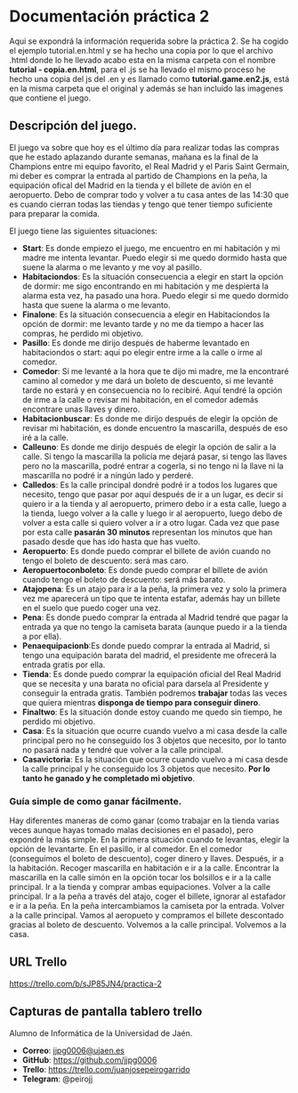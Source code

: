 # Documentación práctica 2
Aqui se expondrá la información requerida sobre la práctica 2.
Se ha cogido el ejemplo tutorial.en.html y se ha hecho una copia por lo que el archivo .html donde lo he llevado acabo esta en la misma carpeta con el nombre **tutorial - copia.en.html**, para el .js se ha llevado el mismo proceso he hecho una copia del js del .en y es llamado como **tutorial.game.en2.js**, está en la misma carpeta que el original y además se han incluido las imagenes que contiene el juego.

## Descripción del juego.
El juego va sobre que hoy es el último día para realizar todas las compras que he estado aplazando durante semanas, mañana es la final de la Champions entre mi equipo favorito, el Real Madrid y el Paris Saint Germain, mi deber es comprar la entrada al partido de Champions en la peña, la equipación ofical del Madrid en la tienda y el billete de avión en el aeropuerto. Debo de comprar todo y volver a tu casa antes de las 14:30 que es cuando cierran todas las tiendas y tengo que tener tiempo suficiente para preparar la comida.

El juego tiene las siguientes situaciones:
* **Start**: Es donde empiezo el juego, me encuentro en mi habitación y mi madre me intenta levantar. Puedo elegir si me quedo dormido hasta que suene la alarma o me levanto y me voy al pasillo.
* **Habitaciondos**: Es la situación consecuencia a elegir en start la opción de dormir: me sigo encontrando en mi habitación y me despierta la alarma esta vez, ha pasado una hora.  Puedo elegir si me quedo dormido hasta que suene la alarma o me levanto.
* **Finalone**: Es la situación consecuencia a elegir en Habitaciondos la opción de dormir: me levanto tarde y no me da tiempo a hacer las compras, he perdido mi objetivo.
* **Pasillo**: Es donde me dirijo después de haberme levantado en habitaciondos o start: aqui po elegir entre irme a la calle o irme al comedor.
* **Comedor**: Si me levanté a la hora que te dijo mi madre, me la encontraré camino al comedor y me dará un boleto de descuento, si me levanté tarde no estará y en consecuencia no lo recibiré. Aquí tendré la opción de irme a la calle o revisar mi habitación, en el comedor además encontrare unas llaves y dinero.
* **Habitacionbuscar**: Es donde me dirijo después de elegir la opción de revisar mi habitación, es donde encuentro la mascarilla, después de eso iré a la calle.
* **Calleuno**: Es donde me dirijo después de elegir la opción de salir a la calle. Si tengo la mascarilla la policía me dejará pasar, si tengo las llaves pero no la mascarilla, podré entrar a cogerla, si no tengo ni la llave ni la mascarilla no podré ir a ningún lado y perderé.
* **Calledos**: Es la calle principal dondré podré ir a todos los lugares que necesito, tengo que pasar por aquí después de ir a un lugar, es decir si quiero ir a la tienda y al aeropuerto, primero debo ir a esta calle, luego a la tienda, luego volver a la calle y luego ir al aeropuerto, luego debo de volver a esta calle si quiero volver a ir a otro lugar. Cada vez que pase por esta calle **pasarán 30 minutos** representan los minutos que han pasado desde que has ido hasta que has vuelto.
* **Aeropuerto**: Es donde puedo comprar el billete de avión cuando no tengo el boleto de descuento: será mas caro.
* **Aeropuertoconboleto**: Es donde puedo comprar el billete de avión cuando tengo el boleto de descuento: será más barato.
* **Atajopena**: Es un atajo para ir a la peña, la primera vez y solo la primera vez me aparecerá un tipo que te intenta estafar, además hay un billete en el suelo que puedo coger una vez.
* **Pena**: Es donde puedo comprar la entrada al Madrid tendré que pagar la entrada ya que no tengo la camiseta barata (aunque puedo ir a la tienda a por ella).
* **Penaequipacionb**:Es donde puedo comprar la entrada al Madrid, si tengo una equipación barata del madrid, el presidente me ofrecerá la entrada gratis por ella.
* **Tienda**: Es donde puedo comprar la equipación oficial del Real Madrid que se necesita y una barata no oficial para darsela al Presidente y conseguir la entrada gratis. También podremos **trabajar** todas las veces que quiera mientras **disponga de tiempo para conseguir dinero**.
* **Finaltwo**: Es la situación donde estoy cuando me quedo sin tiempo, he perdido mi objetivo.
* **Casa**: Es la situación que ocurre cuando vuelvo a mi casa desde la calle principal pero no he conseguido los 3 objetos que necesito, por lo tanto no pasará nada y tendré que volver a la calle principal.
* **Casavictoria**: Es la situación que ocurre cuando vuelvo a mi casa desde la calle principal y he conseguido los 3 objetos que necesito. **Por lo tanto he ganado y he completado mi objetivo**.

### Guía simple de como ganar fácilmente.
Hay diferentes maneras de como ganar (como trabajar en la tienda varias veces aunque hayas tomado malas decisiones en el pasado), pero expondré la más simple.
En la primera situación cuando te levantas, elegir la opción de levantarte.
En el pasillo, ir al comedor.
En el comedor (conseguimos el boleto de descuento), coger dinero y llaves.
Después, ir a la habitación.
Recoger mascarilla en habitación e ir a la calle.
Encontrar la mascarilla en la calle simón en la opción tocar los bolsillos e ir a la calle principal.
Ir a la tienda y comprar ambas equipaciones.
Volver a la calle principal.
Ir a la peña a través del atajo, coger el billete, ignorar al estafador e ir a la peña.
En la peña intercambiamos la camiseta por la entrada.
Volver a la calle principal.
Vamos al aeropueto y compramos el billete descontado gracias al boleto de descuento.
Volvemos a la calle principal.
Volvemos a la casa.

## URL Trello
https://trello.com/b/sJP85JN4/practica-2

## Capturas de pantalla tablero trello

Alumno de Informática de la Universidad de Jaén.
* **Correo**: jjpg0006@ujaen.es
* **GitHub**: https://github.com/jjpg0006
* **Trello**: https://trello.com/juanjosepeirogarrido
* **Telegram**: @peirojj



